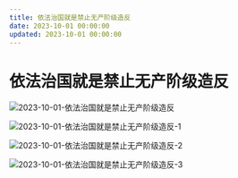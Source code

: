 ```yaml
---
title: 依法治国就是禁止无产阶级造反
date: 2023-10-01 00:00:00
updated: 2023-10-01 00:00:00
---
```


# 依法治国就是禁止无产阶级造反

![2023-10-01-依法治国就是禁止无产阶级造反](assets/2023-10-01-依法治国就是禁止无产阶级造反.jpeg)

![2023-10-01-依法治国就是禁止无产阶级造反-1](assets/2023-10-01-依法治国就是禁止无产阶级造反-1.jpeg)

![2023-10-01-依法治国就是禁止无产阶级造反-2](assets/2023-10-01-依法治国就是禁止无产阶级造反-2.jpeg)

![2023-10-01-依法治国就是禁止无产阶级造反-3](assets/2023-10-01-依法治国就是禁止无产阶级造反-3.jpeg)

